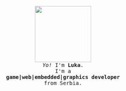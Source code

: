 <p align="center">
  
  <img width="150" src="https://thedise.me/src/images/hi.webp">
 <br> 
  <samp>
    <i>Yo!</i> I'm <b>Luka</b>.
    <br> 
    I'm a<br><strong>game|web|embedded|graphics developer</strong><br> from Serbia.
  </samp>
</p>

